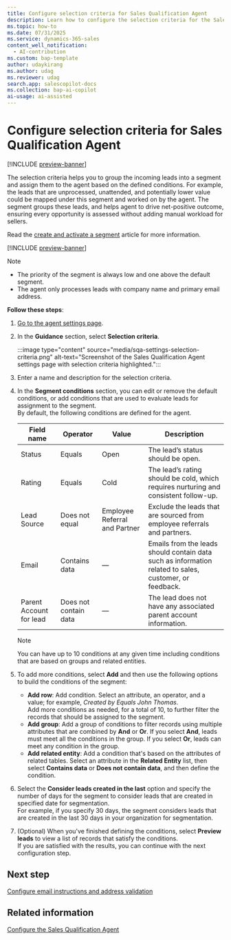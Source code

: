 ```yaml
---
title: Configure selection criteria for Sales Qualification Agent
description: Learn how to configure the selection criteria for the Sales Qualification Agent in Dynamics 365 Sales.
ms.topic: how-to 
ms.date: 07/31/2025
ms.service: dynamics-365-sales
content_well_notification:
  - AI-contribution
ms.custom: bap-template
author: udaykirang
ms.author: udag
ms.reviewer: udag
search.app: salescopilot-docs
ms.collection: bap-ai-copilot
ai-usage: ai-assisted
---
```


# Configure selection criteria for Sales Qualification Agent

[!INCLUDE [preview-banner](~/../shared-content/shared/preview-includes/preview-banner.md)]

The selection criteria helps you to group the incoming leads into a segment and assign them to the agent based on the defined conditions. For example, the leads that are unprocessed, unattended, and potentially lower value could be mapped under this segment and worked on by the agent. The segment groups these leads, and helps agent to drive net-positive outcome, ensuring every opportunity is assessed without adding manual workload for sellers.  

Read the [create and activate a segment](wa-create-and-activate-a-segment.md#create-and-activate-a-segment) article for more information.

[!INCLUDE [preview-banner](~/../shared-content/shared/preview-includes/preview-note-d365.md)]

> [!NOTE]
>
> - The priority of the segment is always low and one above the default segment.
> - The agent only processes leads with company name and primary email address.

**Follow these steps**:

1. [Go to the agent settings page](open-sales-qualification-agent-settings.md).  
1. In the **Guidance** section, select **Selection criteria**.  

    :::image type="content" source="media/sqa-settings-selection-criteria.png" alt-text="Screenshot of the Sales Qualification Agent settings page with selection criteria highlighted.":::

1. Enter a name and description for the selection criteria.
1. In the **Segment conditions** section, you can edit or remove the default conditions, or add conditions that are used to evaluate leads for assignment to the segment.  
    By default, the following conditions are defined for the agent.  

    | Field name | Operator | Value | Description |
    |------------|----------|-------|-------------|
    | Status | Equals | Open | The lead’s status should be open. |
    | Rating | Equals | Cold | The lead’s rating should be cold, which requires nurturing and consistent follow-up. |
    | Lead Source | Does not equal | Employee Referral and Partner | Exclude the leads that are sourced from employee referrals and partners. |
    | Email | Contains data | &mdash;| Emails from the leads should contain data such as information related to sales, customer, or feedback. |
    | Parent Account for lead | Does not contain data | &mdash; | The lead does not have any associated parent account information. |

    > [!NOTE]
    > You can have up to 10 conditions at any given time including conditions that are based on groups and related entities.

1. To add more conditions, select **Add** and then use the following options to build the conditions of the segment:
    - **Add row**: Add condition. Select an attribute, an operator, and a value; for example, *Created by Equals John Thomas*.  
        Add more conditions as needed, for a total of 10, to further filter the records that should be assigned to the segment.
    - **Add group**: Add a group of conditions to filter records using multiple attributes that are combined by **And** or **Or**. If you select **And**, leads must meet all the conditions in the group. If you select **Or**, leads can meet any condition in the group.
    - **Add related entity**: Add a condition that's based on the attributes of related tables. Select an attribute in the **Related Entity** list, then select **Contains data** or **Does not contain data**, and then define the condition.  
1. Select the **Consider leads created in the last** option and specify the number of days for the segment to consider leads that are created in specified date for segmentation.  
    For example, if you specify 30 days, the segment considers leads that are created in the last 30 days in your organization for segmentation.  
1. (Optional) When you've finished defining the conditions, select **Preview leads** to view a list of records that satisfy the conditions.  
    If you are satisfied with the results, you can continue with the next configuration step.

## Next step

[Configure email instructions and address validation](sales-qualification-agent-email-instruction-validation.md)

## Related information

[Configure the Sales Qualification Agent](configure-sales-qualification-agent.md)
